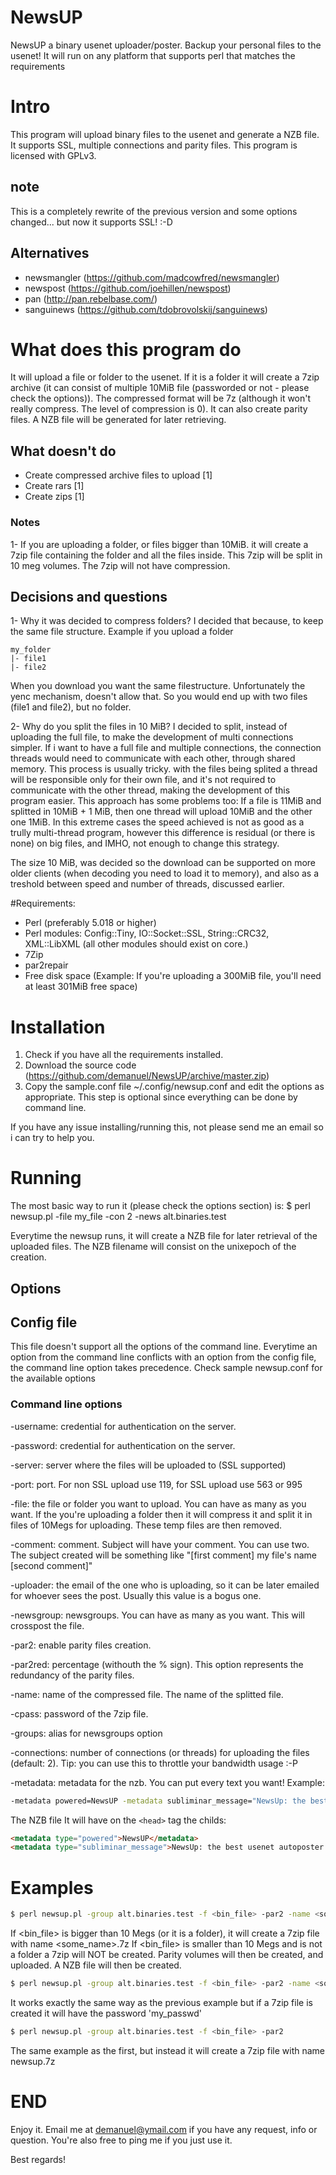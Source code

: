 NewsUP
======

NewsUP a binary usenet uploader/poster. Backup your personal files to the usenet!
It will run on any platform that supports perl that matches the requirements

# Intro

This program will upload binary files to the usenet and generate a NZB file. It supports SSL, multiple connections and parity files.
This program is licensed with GPLv3.


## note
This is a completely rewrite of the previous version and some options changed... but now it supports SSL! :-D

## Alternatives
* newsmangler (https://github.com/madcowfred/newsmangler)
* newspost (https://github.com/joehillen/newspost)
* pan (http://pan.rebelbase.com/)
* sanguinews (https://github.com/tdobrovolskij/sanguinews)


# What does this program do

It will upload a file or folder to the usenet. 
If it is a folder it will create a 7zip archive (it can consist of multiple 10MiB file (passworded or not - please check the options)).
The compressed format will be 7z (although it won't really compress. The level of compression is 0). It can also create parity files.
A NZB file will be generated for later retrieving.

## What doesn't do

* Create compressed archive files to upload [1]
* Create rars [1]
* Create zips [1]


### Notes
1- If you are uploading a folder, or files bigger than 10MiB. it will create a 7zip file containing the folder and all the files inside. This 7zip will be split in 10 meg volumes. The 7zip will not have compression.

## Decisions and questions
1- Why it was decided to compress folders?
I decided that because, to keep the same file structure. Example if you upload a folder
```
my_folder
|- file1
|- file2
```

When you download you want the same filestructure. Unfortunately the yenc mechanism, doesn't allow that. So you would end up with two files (file1 and file2), but no folder.

2- Why do you split the files in 10 MiB?
I decided to split, instead of uploading the full file, to make the development of multi connections simpler. If i want to have a full file and multiple connections, the connection threads would need to communicate with each other, through shared memory. This process is usually tricky. with the files being splited a thread will be responsible only for their own file, and it's not required to communicate with the other thread, making the development of this program easier.
This approach has some problems too: If a file is 11MiB and splitted in 10MiB + 1 MiB, then one thread will upload 10MiB and the other one 1MiB. In this extreme cases the speed achieved is not as good as a trully multi-thread program, however this difference is residual (or there is none) on big files, and IMHO, not enough to change this strategy.

The size 10 MiB, was decided so the download can be supported on more older clients (when decoding you need to load it to memory), and also as a treshold between speed and number of threads, discussed earlier.  


#Requirements:
* Perl (preferably 5.018 or higher)
* Perl modules: Config::Tiny, IO::Socket::SSL, String::CRC32, XML::LibXML (all other modules should exist on core.)
* 7Zip
* par2repair
* Free disk space (Example: If you're uploading a 300MiB file, you'll need at least 301MiB free space)

# Installation
1. Check if you have all the requirements installed.
2. Download the source code (https://github.com/demanuel/NewsUP/archive/master.zip)
3. Copy the sample.conf file ~/.config/newsup.conf and edit the options as appropriate. This step is optional since everything can be done by command line.

If you have any issue installing/running this, not please send me an email so i can try to help you.

# Running
The most basic way to run it (please check the options section) is:
$ perl newsup.pl -file my_file -con 2 -news alt.binaries.test

Everytime the newsup runs, it will create a NZB file for later retrieval of the uploaded files. The NZB filename will consist on the unixepoch of the creation.


## Options

## Config file
This file doesn't support all the options of the command line. Everytime an option from the command line conflicts with an option from the config file, the command line option takes precedence.
Check sample newsup.conf for the available options

### Command line options

-username: credential for authentication on the server.

-password: credential for authentication on the server.

-server: server where the files will be uploaded to (SSL supported)

-port: port. For non SSL upload use 119, for SSL upload use 563 or 995

-file: the file or folder you want to upload. You can have as many as you want. If the you're uploading a folder then it will compress it and split it in files of 10Megs for uploading. These temp files are then removed. 

-comment: comment. Subject will have your comment. You can use two. The subject created will be something like "[first comment] my file's name [second comment]"

-uploader: the email of the one who is uploading, so it can be later emailed for whoever sees the post. Usually this value is a bogus one.

-newsgroup: newsgroups. You can have as many as you want. This will crosspost the file.

-par2: enable parity files creation.

-par2red: percentage (withouth the % sign). This option represents the redundancy of the parity files.

-name: name of the compressed file. The name of the splitted file.

-cpass: password of the 7zip file.

-groups: alias for newsgroups option

-connections: number of connections (or threads) for uploading the files (default: 2). Tip: you can use this to throttle your bandwidth usage :-P

-metadata: metadata for the nzb. You can put every text you want! Example: 
```bash
-metadata powered=NewsUP -metadata subliminar_message="NewsUp: the best usenet autoposter crossplatform"
```

The NZB file It will have on the ```<head>``` tag the childs:
```html 
<metadata type="powered">NewsUP</metadata>
<metadata type="subliminar_message">NewsUp: the best usenet autoposter crossplatform</metadata>
```

# Examples

```bash
$ perl newsup.pl -group alt.binaries.test -f <bin_file> -par2 -name <some_name>
```
If <bin_file> is bigger than 10 Megs (or it is a folder), it will create a 7zip file with name <some_name>.7z
If <bin_file> is smaller than 10 Megs and is not a folder a 7zip will NOT be created.
Parity volumes will then be created, and uploaded. A NZB file will then be created.


```bash
$ perl newsup.pl -group alt.binaries.test -f <bin_file> -par2 -name <some_name> -cpass my_passwd
```
It works exactly the same way as the previous example but if a 7zip file is created it will have the password 'my_passwd'


```bash
$ perl newsup.pl -group alt.binaries.test -f <bin_file> -par2
```
The same example as the first, but instead it will create a 7zip file with name newsup.7z



# END

Enjoy it. Email me at demanuel@ymail.com if you have any request, info or question. You're also free to ping me if you just use it.

Best regards!
